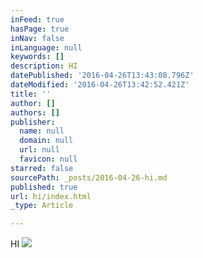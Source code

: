 ```yaml
---
inFeed: true
hasPage: true
inNav: false
inLanguage: null
keywords: []
description: HI
datePublished: '2016-04-26T13:43:08.796Z'
dateModified: '2016-04-26T13:42:52.421Z'
title: ''
author: []
authors: []
publisher:
  name: null
  domain: null
  url: null
  favicon: null
starred: false
sourcePath: _posts/2016-04-26-hi.md
published: true
url: hi/index.html
_type: Article

---
```

HI
![](https://the-grid-user-content.s3-us-west-2.amazonaws.com/3fc34290-30e9-41a0-8a59-750e50ef57f1.jpg)